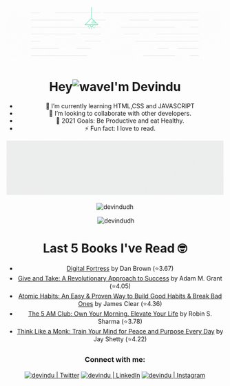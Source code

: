 <div align="center">
<img src="banner.gif">
<h1 align="center">Hey<img alt="wave" src="https://emojis.slackmojis.com/emojis/images/1536351075/4594/blob-wave.gif?1536351075" width="35">I'm Devindu  </h1>


- 🌱 I’m currently learning HTML,CSS and JAVASCRIPT
- 👯 I’m looking to collaborate with other developers.
- 🥅 2021 Goals: Be Productive and eat Healthy.
- ⚡ Fun fact: I love to read.
<img src="banner2.gif">
<!--Github stats:START-->
<p><img align="center" src="https://github-readme-stats.vercel.app/api/top-langs?username=devindudh&show_icons=true&locale=en&layout=compact" alt="devindudh" /></p>
<p>&nbsp;<img align="center" src="https://github-readme-stats.vercel.app/api?username=devindudh&show_icons=true&locale=en" alt="devindudh" /></p>
<!--Github stats:END-->

# Last 5 Books I've Read 🤓
<!-- GOODREADS-LIST:START -->
- [Digital Fortress](https://www.goodreads.com/review/show/4110472691?utm_medium=api&utm_source=rss) by Dan Brown (⭐️3.67)
- [Give and Take: A Revolutionary Approach to Success](https://www.goodreads.com/review/show/3998762923?utm_medium=api&utm_source=rss) by Adam M. Grant (⭐️4.05)
- [Atomic Habits: An Easy & Proven Way to Build Good Habits & Break Bad Ones](https://www.goodreads.com/review/show/3992018332?utm_medium=api&utm_source=rss) by James Clear (⭐️4.36)
- [The 5 AM Club: Own Your Morning. Elevate Your Life](https://www.goodreads.com/review/show/3754324465?utm_medium=api&utm_source=rss) by Robin S. Sharma (⭐️3.78)
- [Think Like a Monk: Train Your Mind for Peace and Purpose Every Day](https://www.goodreads.com/review/show/3754323857?utm_medium=api&utm_source=rss) by Jay Shetty (⭐️4.22)
<!-- GOODREADS-LIST:END -->

### Connect with me:

[<img align="center" alt="devindu | Twitter" width="22px" src="https://cdn.jsdelivr.net/npm/simple-icons@v3/icons/twitter.svg" />][twitter]
[<img align="center" alt="devindu | LinkedIn" width="22px" src="https://cdn.jsdelivr.net/npm/simple-icons@v3/icons/linkedin.svg" />][linkedin]
[<img align="center" alt="devindu | Instagram" width="22px" src="https://cdn.jsdelivr.net/npm/simple-icons@v3/icons/instagram.svg" />][instagram]

<br />


<br />
<br />


[twitter]: https://twitter.com/devindu98
[instagram]: https://instagram.com/devindu_
[linkedin]: https://linkedin.com/in/devindudh
</div>
